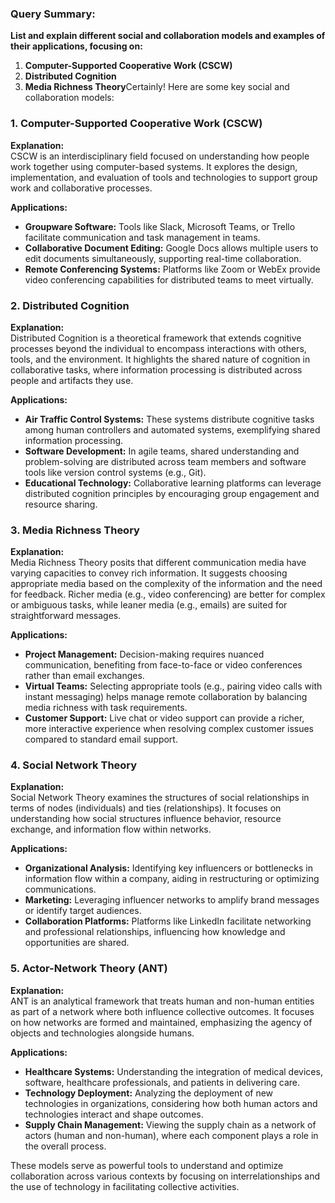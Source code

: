 ### Query Summary:
**List and explain different social and collaboration models and examples of their applications, focusing on:**
1. **Computer-Supported Cooperative Work (CSCW)**
2. **Distributed Cognition**
3. **Media Richness Theory**Certainly! Here are some key social and collaboration models:

### 1. Computer-Supported Cooperative Work (CSCW)

**Explanation:**  
CSCW is an interdisciplinary field focused on understanding how people work together using computer-based systems. It explores the design, implementation, and evaluation of tools and technologies to support group work and collaborative processes. 

**Applications:**  
- **Groupware Software:** Tools like Slack, Microsoft Teams, or Trello facilitate communication and task management in teams.
- **Collaborative Document Editing:** Google Docs allows multiple users to edit documents simultaneously, supporting real-time collaboration.
- **Remote Conferencing Systems:** Platforms like Zoom or WebEx provide video conferencing capabilities for distributed teams to meet virtually.

### 2. Distributed Cognition

**Explanation:**  
Distributed Cognition is a theoretical framework that extends cognitive processes beyond the individual to encompass interactions with others, tools, and the environment. It highlights the shared nature of cognition in collaborative tasks, where information processing is distributed across people and artifacts they use.

**Applications:**  
- **Air Traffic Control Systems:** These systems distribute cognitive tasks among human controllers and automated systems, exemplifying shared information processing.
- **Software Development:** In agile teams, shared understanding and problem-solving are distributed across team members and software tools like version control systems (e.g., Git).
- **Educational Technology:** Collaborative learning platforms can leverage distributed cognition principles by encouraging group engagement and resource sharing.

### 3. Media Richness Theory

**Explanation:**  
Media Richness Theory posits that different communication media have varying capacities to convey rich information. It suggests choosing appropriate media based on the complexity of the information and the need for feedback. Richer media (e.g., video conferencing) are better for complex or ambiguous tasks, while leaner media (e.g., emails) are suited for straightforward messages.

**Applications:**  
- **Project Management:** Decision-making requires nuanced communication, benefiting from face-to-face or video conferences rather than email exchanges.
- **Virtual Teams:** Selecting appropriate tools (e.g., pairing video calls with instant messaging) helps manage remote collaboration by balancing media richness with task requirements.
- **Customer Support:** Live chat or video support can provide a richer, more interactive experience when resolving complex customer issues compared to standard email support.

### 4. Social Network Theory

**Explanation:**  
Social Network Theory examines the structures of social relationships in terms of nodes (individuals) and ties (relationships). It focuses on understanding how social structures influence behavior, resource exchange, and information flow within networks.

**Applications:**  
- **Organizational Analysis:** Identifying key influencers or bottlenecks in information flow within a company, aiding in restructuring or optimizing communications.
- **Marketing:** Leveraging influencer networks to amplify brand messages or identify target audiences.
- **Collaboration Platforms:** Platforms like LinkedIn facilitate networking and professional relationships, influencing how knowledge and opportunities are shared.

### 5. Actor-Network Theory (ANT)

**Explanation:**  
ANT is an analytical framework that treats human and non-human entities as part of a network where both influence collective outcomes. It focuses on how networks are formed and maintained, emphasizing the agency of objects and technologies alongside humans.

**Applications:**
- **Healthcare Systems:** Understanding the integration of medical devices, software, healthcare professionals, and patients in delivering care.
- **Technology Deployment:** Analyzing the deployment of new technologies in organizations, considering how both human actors and technologies interact and shape outcomes.
- **Supply Chain Management:** Viewing the supply chain as a network of actors (human and non-human), where each component plays a role in the overall process.

These models serve as powerful tools to understand and optimize collaboration across various contexts by focusing on interrelationships and the use of technology in facilitating collective activities.